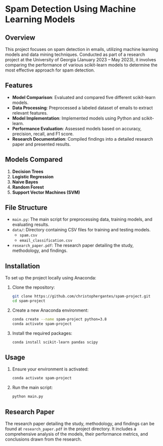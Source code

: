 # Spam Detection Using Machine Learning Models

## Overview

This project focuses on spam detection in emails, utilizing machine learning models and data mining techniques. Conducted as part of a research project at the University of Georgia (January 2023 – May 2023), it involves comparing the performance of various scikit-learn models to determine the most effective approach for spam detection.

## Features

- **Model Comparison**: Evaluated and compared five different scikit-learn models.
- **Data Processing**: Preprocessed a labeled dataset of emails to extract relevant features.
- **Model Implementation**: Implemented models using Python and scikit-learn.
- **Performance Evaluation**: Assessed models based on accuracy, precision, recall, and F1 score.
- **Research Documentation**: Compiled findings into a detailed research paper and presented results.

## Models Compared

1. **Decision Trees**
2. **Logistic Regression**
3. **Naive Bayes**
4. **Random Forest**
5. **Support Vector Machines (SVM)**

## File Structure

- `main.py`: The main script for preprocessing data, training models, and evaluating results.
- `data/`: Directory containing CSV files for training and testing models.
  - `spam.csv`
  - `email_classification.csv`
- `research_paper.pdf`: The research paper detailing the study, methodology, and findings.

## Installation

To set up the project locally using Anaconda:

1. Clone the repository:
   ```bash
   git clone https://github.com/christophergantes/spam-project.git
   cd spam-project
   ```

2. Create a new Anaconda environment:
   ```bash
   conda create --name spam-project python=3.8
   conda activate spam-project
   ```

3. Install the required packages:
   ```bash
   conda install scikit-learn pandas scipy
   ```

## Usage

1. Ensure your environment is activated:
   ```bash
   conda activate spam-project
   ```

2. Run the main script:
   ```bash
   python main.py
   ```

## Research Paper

The research paper detailing the study, methodology, and findings can be found at `research_paper.pdf` in the project directory. It includes a comprehensive analysis of the models, their performance metrics, and conclusions drawn from the research.